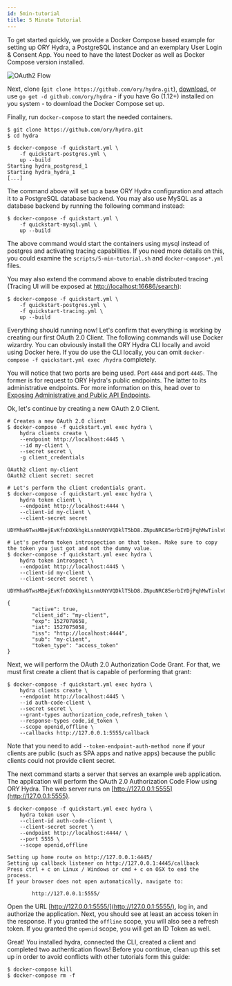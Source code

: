 ```yaml
---
id: 5min-tutorial
title: 5 Minute Tutorial
---
```


To get started quickly, we provide a Docker Compose based example for setting up ORY Hydra, a PostgreSQL instance
and an exemplary User Login & Consent App. You need to have the latest Docker as well as Docker Compose version installed.

<img src="../../images/docs/hydra/oauth2-flow.gif" alt="OAuth2 Flow">

Next, clone (`git clone https://github.com/ory/hydra.git`), [download](https://github.com/ory-am/hydra/archive/master.zip),
or use `go get -d github.com/ory/hydra` - if you have Go (1.12+) installed on you system - to download the Docker Compose
set up.

Finally, run `docker-compose` to start the needed containers. 

```
$ git clone https://github.com/ory/hydra.git
$ cd hydra

$ docker-compose -f quickstart.yml \
    -f quickstart-postgres.yml \
    up --build
Starting hydra_postgresd_1
Starting hydra_hydra_1
[...]
```

The command above will set up a base ORY Hydra configuration and attach it to a PostgreSQL database backend.
You may also use MySQL as a database backend by running the following command instead:

```
$ docker-compose -f quickstart.yml \
    -f quickstart-mysql.yml \
    up --build
```

The above command would start the containers using mysql instead of postgres and activating tracing capabilities. 
If you need more details on this, you could examine the ``scripts/5-min-tutorial.sh`` and ``docker-compose*.yml`` files.

You may also extend the command above to enable distributed tracing (Tracing UI will be exposed at [http://localhost:16686/search](localhost:16686/search)):

```
$ docker-compose -f quickstart.yml \
    -f quickstart-postgres.yml \
    -f quickstart-tracing.yml \
    up --build
```

Everything should running now! Let's confirm that everything is working by creating our first OAuth 2.0 Client.
The following commands will use Docker wizardry. You can obviously install the ORY Hydra CLI locally and avoid using
Docker here. If you do use the CLI locally, you can omit `docker-compose -f quickstart.yml exec /hydra` completely.

You will notice that two ports are being used. Port `4444` and port `4445`. The former is for request to ORY Hydra's public
endpoints. The latter to its administrative endpoints. For more information on this, head over to
[Exposing Administrative and Public API Endpoints](hydra/production.md).

Ok, let's continue by creating a new OAuth 2.0 Client.

```
# Creates a new OAuth 2.0 client
$ docker-compose -f quickstart.yml exec hydra \
    hydra clients create \
    --endpoint http://localhost:4445 \
    --id my-client \
    --secret secret \
    -g client_credentials

OAuth2 client my-client
OAuth2 client secret: secret

# Let's perform the client credentials grant.
$ docker-compose -f quickstart.yml exec hydra \
    hydra token client \
    --endpoint http://localhost:4444 \
    --client-id my-client \
    --client-secret secret

UDYMha9TwsMBejEvKfnDOXkhgkLsnmUNYVQDklT5bD8.ZNpuNRC85erbIYDjPqhMwTinlvQmNTk_UvttcLQxFJY

# Let's perform token introspection on that token. Make sure to copy the token you just got and not the dummy value.
$ docker-compose -f quickstart.yml exec hydra \
    hydra token introspect \
    --endpoint http://localhost:4445 \
    --client-id my-client \
    --client-secret secret \
    UDYMha9TwsMBejEvKfnDOXkhgkLsnmUNYVQDklT5bD8.ZNpuNRC85erbIYDjPqhMwTinlvQmNTk_UvttcLQxFJY

{
        "active": true,
        "client_id": "my-client",
        "exp": 1527078658,
        "iat": 1527075058,
        "iss": "http://localhost:4444",
        "sub": "my-client",
        "token_type": "access_token"
}
```

Next, we will perform the OAuth 2.0 Authorization Code Grant. For that, we must first create a client that is capable
of performing that grant:

```
$ docker-compose -f quickstart.yml exec hydra \
    hydra clients create \
    --endpoint http://localhost:4445 \
    --id auth-code-client \
    --secret secret \
    --grant-types authorization_code,refresh_token \
    --response-types code,id_token \
    --scope openid,offline \
    --callbacks http://127.0.0.1:5555/callback
```

Note that you need to add `--token-endpoint-auth-method none` if your clients are public (such as SPA apps and native apps) because the public clients could not provide client secret.


The next command starts a server that serves an example web application. The application will perform the OAuth 2.0
Authorization Code Flow using ORY Hydra. The web server runs on [http://127.0.0.1:5555](http://127.0.0.1:5555).

```
$ docker-compose -f quickstart.yml exec hydra \
    hydra token user \
    --client-id auth-code-client \
    --client-secret secret \
    --endpoint http://localhost:4444/ \
    --port 5555 \
    --scope openid,offline

Setting up home route on http://127.0.0.1:4445/
Setting up callback listener on http://127.0.0.1:4445/callback
Press ctrl + c on Linux / Windows or cmd + c on OSX to end the process.
If your browser does not open automatically, navigate to:

        http://127.0.0.1:5555/
```

Open the URL [http://127.0.0.1:5555/](http://127.0.0.1:5555/), log in, and authorize the application. Next, you should
see at least an access token in the response. If you granted the `offline` scope, you will also see a refresh token.
If you granted the `openid` scope, you will get an ID Token as well.

Great! You installed hydra, connected the CLI, created a client and completed two authentication flows!
Before you continue, clean up this set up in order to avoid conflicts with other tutorials form this guide:

```
$ docker-compose kill
$ docker-compose rm -f
```
